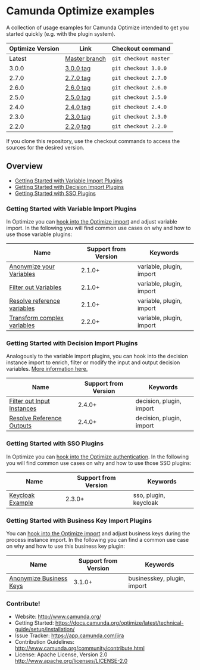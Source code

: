 Camunda Optimize examples
====================

A collection of usage examples for Camunda Optimize intended to get you started quickly (e.g. with the plugin system).


| Optimize Version | Link                                                                         | Checkout command      |
| -----------------|------------------------------------------------------------------------------|-----------------------|
| Latest           | [Master branch](https://github.com/camunda/camunda-optimize-examples)        | `git checkout master` |
| 3.0.0            | [3.0.0 tag](https://github.com/camunda/camunda-optimize-examples/tree/3.0.0) | `git checkout 3.0.0`  |
| 2.7.0            | [2.7.0 tag](https://github.com/camunda/camunda-optimize-examples/tree/2.7.0) | `git checkout 2.7.0`  |
| 2.6.0            | [2.6.0 tag](https://github.com/camunda/camunda-optimize-examples/tree/2.6.0) | `git checkout 2.6.0`  |
| 2.5.0            | [2.5.0 tag](https://github.com/camunda/camunda-optimize-examples/tree/2.5.0) | `git checkout 2.5.0`  |
| 2.4.0            | [2.4.0 tag](https://github.com/camunda/camunda-optimize-examples/tree/2.4.0) | `git checkout 2.4.0`  |
| 2.3.0            | [2.3.0 tag](https://github.com/camunda/camunda-optimize-examples/tree/2.3.0) | `git checkout 2.3.0`  |
| 2.2.0            | [2.2.0 tag](https://github.com/camunda/camunda-optimize-examples/tree/2.2.0) | `git checkout 2.2.0`  |

If you clone this repository, use the checkout commands to access the sources for the desired version.

## Overview

* [Getting Started with Variable Import Plugins](#getting-started-with-variable-import-plugins)
* [Getting Started with Decision Import Plugins](#getting-started-with-decision-import-plugins)
* [Getting Started with SSO Plugins](#getting-started-with-sso-plugins)

### Getting Started with Variable Import Plugins

In Optimize you can [hook into the Optimize import](https://docs.camunda.org/optimize/latest/technical-guide/plugins/variable-import/)
and adjust variable import. In the following you will find common use cases on why and how to use
those variable plugins:

| Name                                                                                                   | Support from Version | Keywords                |
| -------------------------------------------------------------------------------------------------------|----------------------|-------------------------|
| [Anonymize your Variables](variable-import-plugin/anonymize-variables)                                 | 2.1.0+               | variable, plugin, import|
| [Filter out Variables](variable-import-plugin/filter-out-variables)                                    | 2.1.0+               | variable, plugin, import|
| [Resolve reference variables](variable-import-plugin/resolve-reference-variables)                      | 2.1.0+               | variable, plugin, import|
| [Transform complex variables](variable-import-plugin/transform-complex-variables)                      | 2.2.0+               | variable, plugin, import|

### Getting Started with Decision Import Plugins

Analogously to the variable import plugins, you can hook into the decision instance import to enrich, filter or modify the input and output decision variables. [More information here.](https://docs.camunda.org/optimize/latest/technical-guide/plugins/decision-import/)

| Name                                                                                                   | Support from Version | Keywords                |
| -------------------------------------------------------------------------------------------------------|----------------------|-------------------------|
| [Filter out Input Instances](decision-import-plugin/filter-decision-inputs)                                 | 2.4.0+               | decision, plugin, import|
| [Resolve Reference Outputs](decision-import-plugin/resolve-reference-outputs)                                    | 2.4.0+               | decision, plugin, import|

### Getting Started with SSO Plugins

In Optimize you can [hook into the Optimize authentication](https://docs.camunda.org/optimize/latest/technical-guide/plugins/single-sign-on/). In the following you will find common use cases on why and how to use
those SSO plugins:

| Name                                                                                                   | Support from Version | Keywords                |
| -------------------------------------------------------------------------------------------------------|----------------------|-------------------------|
| [Keycloak Example](sso-plugin/optimize-sso-keycloak)                                 | 2.3.0+               | sso, plugin, keycloak|

### Getting Started with Business Key Import Plugins

You can [hook into the Optimize import](https://docs.camunda.org/optimize/latest/technical-guide/plugins/businesskey-import/)
and adjust business keys during the process instance import. In the following you can find a common use case on why and how to use
this business key plugin:

| Name                                                                                                   | Support from Version | Keywords                |
| -------------------------------------------------------------------------------------------------------|----------------------|-------------------------|
| [Anonymize Business Keys](businesskey-import-plugin/anonymize-businesskeys)                             | 3.1.0+               | businesskey, plugin, import|


### Contribute!

  * Website: http://www.camunda.org/
  * Getting Started: https://docs.camunda.org/optimize/latest/technical-guide/setup/installation/
  * Issue Tracker: https://app.camunda.com/jira
  * Contribution Guidelines: http://www.camunda.org/community/contribute.html
  * License: Apache License, Version 2.0  http://www.apache.org/licenses/LICENSE-2.0
